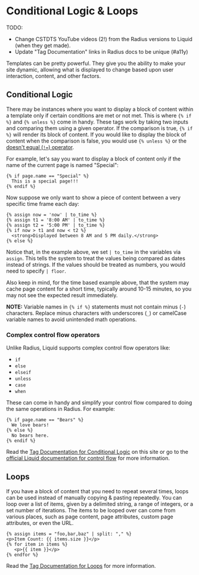 # Conditional Logic & Loops

TODO:

  * Change CSTDTS YouTube videos (2!) from the Radius versions to Liquid (when they get made).
  * Update "Tag Documentation" links in Radius docs to be unique (#a11y)

Templates can be pretty powerful. They give you the ability to make your site dynamic, allowing what is displayed to change based upon user interaction, content, and other factors.

## Conditional Logic

There may be instances where you want to display a block of content within a template only if certain conditions are met or not met. This is where `{% if %}` and `{% unless %}` come in handy. These tags work by taking two inputs and comparing them using a given operator. If the comparison is true, `{% if %}` will render its block of content. If you would like to display the block of content when the comparison is false, you would use `{% unless %}` or the [doesn't equal (`!=`) operator](https://shopify.github.io/liquid/basics/operators/).

For example, let's say you want to display a block of content only if the name of the current page is named "Special":

```
{% if page.name == "Special" %}
  This is a special page!!!
{% endif %}
```

Now suppose we only want to show a piece of content between a very specific time frame each day:

```
{% assign now = 'now' | to_time %}
{% assign t1 = '8:00 AM' | to_time %}
{% assign t2 = '5:00 PM' | to_time %}
{% if now > t1 and now < t2 %}
  <strong>Displayed between 8 AM and 5 PM daily.</strong>
{% else %}
```

Notice that, in the example above, we set `| to_time` in the variables via `assign`. This tells the system to treat the values being compared as dates instead of strings. If the values should be treated as numbers, you would need to specify `| floor`.

Also keep in mind, for the time based example above, that the system may cache page content for a short time, typically around 10-15 minutes, so you may not see the expected result immediately.

**NOTE:** Variable names in `{% if %}` statements must not contain minus (`-`) characters. Replace minus characters with underscores (`_`) or camelCase variable names to avoid unintended math operations.

### Complex control flow operators

Unlike Radius, Liquid supports complex control flow operators like:

  * `if`
  * `else`
  * `elseif`
  * `unless`
  * `case`
  * `when`

These can come in handy and simplify your control flow compared to doing the same operations in Radius. For example:

```
{% if page.name == "Bears" %}
  We love bears!
{% else %}
  No bears here.
{% endif %}
```

Read the [Tag Documentation for Conditional Logic](https://cleanslatecms.wvu.edu/how-to/theme-development/tag-index/r-if-and-r-if-not) on this site or go to the [official Liquid documentation for control flow](https://shopify.github.io/liquid/tags/control-flow/) for more information.

## Loops

If you have a block of content that you need to repeat several times, loops can be used instead of manually copying & pasting repeatedly. You can loop over a list of items, given by a delimited string, a range of integers, or a set number of iterations. The items to be looped over can come from various places, such as page content, page attributes, custom page attributes, or even the URL.

```
{% assign items = "foo,bar,baz" | split: "," %}
<p>Item Count: {{ items.size }}</p>
{% for item in items %}
   <p>{{ item }}</p>
{% endfor %}
```

Read the [Tag Documentation for Loops](https://cleanslatecms.wvu.edu/how-to/theme-development/tag-index/r-loop) for more information.

